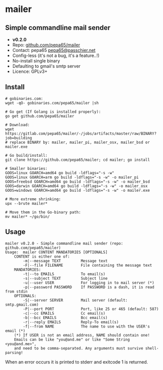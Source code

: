 # mailer
## Simple commandline mail sender
* **v0.2.0**
* Repo: [github.com/pepa65/mailer](https://github.com/pepa65/mailer)
* Contact: pepa65 <pepa65@passchier.net>
* Config-less (it's not a bug, it's a feature..!)
* No-install single binary
* Defaulting to gmail's smtp server
* Licence: GPLv3+

## Install
```
# gobinaries.com:
wget -qO- gobinaries.com/pepa65/mailer |sh

# Go get (If Golang is installed properly):
go get github.com/pepa65/mailer

# Download:
wget https://gitlab.com/pepa65/mailer/-/jobs/artifacts/master/raw/BINARY?job=building
# replace BINARY by: mailer, mailer_pi, mailer_osx, mailer_bsd or mailer.exe

# Go build/install:
git clone https://github.com/pepa65/mailer; cd mailer; go install

# Smaller binaries:
GOOS=linux GOARCH=amd64 go build -ldflags="-s -w"
GOOS=linux GOARCH=arm go build -ldflags="-s -w" -o mailer_pi
GOOS=freebsd GOARCH=amd64 go build -ldflags="-s -w" -o mailer_bsd
GOOS=darwin GOARCH=amd64 go build -ldflags="-s -w" -o mailer_osx
GOOS=windows GOARCH=amd64 go build -ldflags="-s -w" -o mailer.exe

# More extreme shrinking:
upx --brute mailer*

# Move them in the Go-binary path:
mv mailer* ~/go/bin/
```

## Usage
```
mailer v0.2.0 - Simple commandline mail sender (repo: github.com/pepa65/mailer)
Usage:  mailer CONTENT MANDATORIES [OPTIONALS]
    CONTENT is either one of:
        -m|--message TEXT         Message text
        -F|--file FILENAME        File containing the message text
    MANDATORIES:
        -t|--to EMAILS            To email(s)
        -s|--subject TEXT         Subject line
        -u|--user USER            For logging in to mail server (*)
        -p|--password PASSWORD    If PASSWORD is a dash, it is read from stdin
    OPTIONALS:
        -S|--server SERVER        Mail server (default: smtp.gmail.com)
        -P|--port PORT            Port, like 25 or 465 (default: 587)
        -c|--cc EMAILS            Cc email(s)
        -b|--bcc EMAILS           Bcc email(s)
        -r|--reply EMAILS         Reply-To email(s)
        -f|--from NAME            The name to use with the USER's email (*)
    (*) If USER is not an email address, NAME should contain one!
    Emails can be like "you@and.me" or like "Some String <you@and.me>",
    and need to be comma-separated. Any arguments must survive shell-parsing!
```

When an error occurs it is printed to stderr and exitcode 1 is returned.
